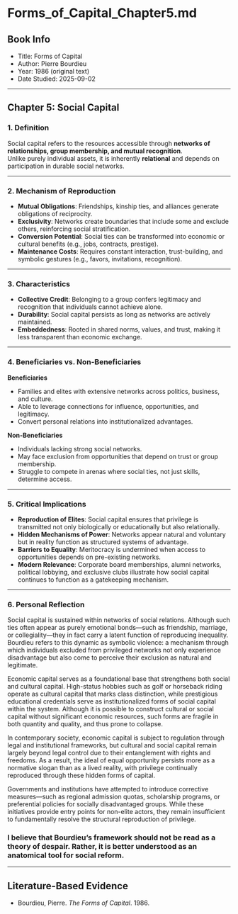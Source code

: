 # Forms_of_Capital_Chapter5.md

## Book Info
- Title: Forms of Capital  
- Author: Pierre Bourdieu  
- Year: 1986 (original text)  
- Date Studied: 2025-09-02  

---

## Chapter 5: Social Capital

### 1. Definition
Social capital refers to the resources accessible through **networks of relationships, group membership, and mutual recognition**.  
Unlike purely individual assets, it is inherently **relational** and depends on participation in durable social networks.  

---

### 2. Mechanism of Reproduction
- **Mutual Obligations**: Friendships, kinship ties, and alliances generate obligations of reciprocity.  
- **Exclusivity**: Networks create boundaries that include some and exclude others, reinforcing social stratification.  
- **Conversion Potential**: Social ties can be transformed into economic or cultural benefits (e.g., jobs, contracts, prestige).  
- **Maintenance Costs**: Requires constant interaction, trust-building, and symbolic gestures (e.g., favors, invitations, recognition).  

---

### 3. Characteristics
- **Collective Credit**: Belonging to a group confers legitimacy and recognition that individuals cannot achieve alone.  
- **Durability**: Social capital persists as long as networks are actively maintained.  
- **Embeddedness**: Rooted in shared norms, values, and trust, making it less transparent than economic exchange.  

---

### 4. Beneficiaries vs. Non-Beneficiaries
**Beneficiaries**  
- Families and elites with extensive networks across politics, business, and culture.  
- Able to leverage connections for influence, opportunities, and legitimacy.  
- Convert personal relations into institutionalized advantages.  

**Non-Beneficiaries**  
- Individuals lacking strong social networks.  
- May face exclusion from opportunities that depend on trust or group membership.  
- Struggle to compete in arenas where social ties, not just skills, determine access.  

---

### 5. Critical Implications
- **Reproduction of Elites**: Social capital ensures that privilege is transmitted not only biologically or educationally but also relationally.  
- **Hidden Mechanisms of Power**: Networks appear natural and voluntary but in reality function as structured systems of advantage.  
- **Barriers to Equality**: Meritocracy is undermined when access to opportunities depends on pre-existing networks.  
- **Modern Relevance**: Corporate board memberships, alumni networks, political lobbying, and exclusive clubs illustrate how social capital continues to function as a gatekeeping mechanism.  

---

### 6. Personal Reflection
Social capital is sustained within networks of social relations. Although such ties often appear as purely emotional bonds—such as friendship, marriage, or collegiality—they in fact carry a latent function of reproducing inequality. Bourdieu refers to this dynamic as symbolic violence: a mechanism through which individuals excluded from privileged networks not only experience disadvantage but also come to perceive their exclusion as natural and legitimate.

Economic capital serves as a foundational base that strengthens both social and cultural capital. High-status hobbies such as golf or horseback riding operate as cultural capital that marks class distinction, while prestigious educational credentials serve as institutionalized forms of social capital within the system. Although it is possible to construct cultural or social capital without significant economic resources, such forms are fragile in both quantity and quality, and thus prone to collapse.

In contemporary society, economic capital is subject to regulation through legal and institutional frameworks, but cultural and social capital remain largely beyond legal control due to their entanglement with rights and freedoms. As a result, the ideal of equal opportunity persists more as a normative slogan than as a lived reality, with privilege continually reproduced through these hidden forms of capital.

Governments and institutions have attempted to introduce corrective measures—such as regional admission quotas, scholarship programs, or preferential policies for socially disadvantaged groups. While these initiatives provide entry points for non-elite actors, they remain insufficient to fundamentally resolve the structural reproduction of privilege.

### I believe that Bourdieu’s framework should not be read as a theory of despair. Rather, it is better understood as an anatomical tool for social reform.

---

## Literature-Based Evidence
- Bourdieu, Pierre. *The Forms of Capital*. 1986.  

